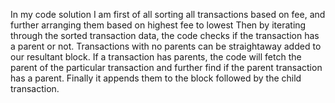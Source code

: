 In my code solution I am first of all sorting all transactions based on fee, and further arranging them based on highest fee to lowest
Then by iterating through the sorted transaction data, the code checks if the transaction has a parent or not.
Transactions with no parents can be straightaway added to our resultant block.
If a transaction has parents, the code will fetch the parent of the particular transaction and
further find if the parent transaction has a parent.
Finally it appends them to the block followed by the child transaction.
